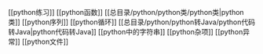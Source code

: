[[python练习]]
[[python函数]]
[[总目录/python/python类/python类|python类]]
[[python序列]]
[[python循环]]
[[总目录/python/python转Java/python代码转Java|python代码转Java]]
[[python中的字符串]]
[[python杂项]]
[[python异常]]
[[python文件]]